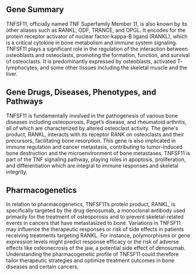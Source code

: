 ## Gene Summary
TNFSF11, officially named TNF Superfamily Member 11, is also known by its other aliases such as RANKL, ODF, TRANCE, and OPGL. It encodes for the protein receptor activator of nuclear factor-kappa-B ligand (RANKL), which is a critical cytokine in bone metabolism and immune system signaling. TNFSF11 plays a significant role in the regulation of the interaction between osteoblasts and osteoclasts, promoting the formation, function, and survival of osteoclasts. It is predominantly expressed by osteoblasts, activated T-lymphocytes, and some other tissues including the skeletal muscle and the liver.

## Gene Drugs, Diseases, Phenotypes, and Pathways
TNFSF11 is fundamentally involved in the pathogenesis of various bone diseases including osteoporosis, Paget’s disease, and rheumatoid arthritis, all of which are characterized by altered osteoclast activity. The gene's product, RANKL, interacts with its receptor RANK on osteoclasts and their precursors, facilitating bone resorption. This gene is also implicated in immune regulation and cancer metastasis, contributing to tumor-induced bone destruction and the microenvironment of bone metastases. TNFSF11 is part of the TNF signaling pathway, playing roles in apoptosis, proliferation, and differentiation which are integral to immune responses and skeletal integrity.

## Pharmacogenetics
In relation to pharmacogenetics, TNFSF11’s protein product, RANKL, is specifically targeted by the drug denosumab, a monoclonal antibody used primarily for the treatment of osteoporosis and to prevent skeletal-related events in cancers that have metastasized to bone. Variations in TNFSF11 may influence the therapeutic responses or risk of side effects in patients receiving treatments targeting RANKL. For instance, polymorphisms or gene expression levels might predict response efficacy or the risk of adverse effects like osteonecrosis of the jaw, a potential side effect of denosumab. Understanding the pharmacogenetic profile of TNFSF11 could therefore tailor therapeutic strategies and optimize treatment outcomes in bone diseases and certain cancers.